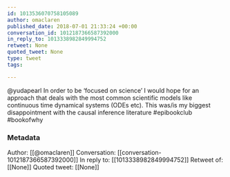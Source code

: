 ```yaml
---
id: 1013536070758105089
author: omaclaren
published_date: 2018-07-01 21:33:24 +00:00
conversation_id: 1012187366587392000
in_reply_to: 1013338982849994752
retweet: None
quoted_tweet: None
type: tweet
tags:

---
```


@yudapearl In order to be ‘focused on science’ I would hope for an approach that deals with the most common scientific models like continuous time dynamical systems (ODEs etc). This was/is my biggest disappointment with the causal inference literature #epibookclub #bookofwhy

### Metadata

Author: [[@omaclaren]]
Conversation: [[conversation-1012187366587392000]]
In reply to: [[1013338982849994752]]
Retweet of: [[None]]
Quoted tweet: [[None]]
